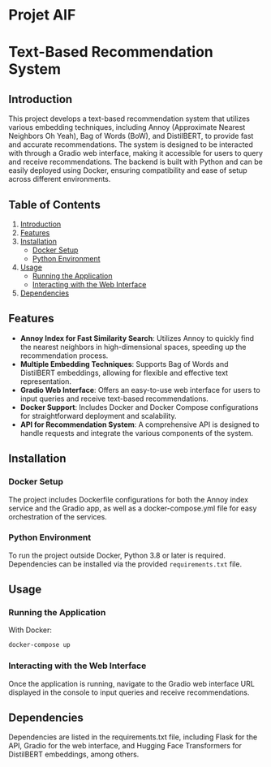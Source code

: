 # Projet AIF

# Text-Based Recommendation System

## Introduction
This project develops a text-based recommendation system that utilizes various embedding techniques, including Annoy (Approximate Nearest Neighbors Oh Yeah), Bag of Words (BoW), and DistilBERT, to provide fast and accurate recommendations. The system is designed to be interacted with through a Gradio web interface, making it accessible for users to query and receive recommendations. The backend is built with Python and can be easily deployed using Docker, ensuring compatibility and ease of setup across different environments.

## Table of Contents
1. [Introduction](#introduction)
2. [Features](#features)
3. [Installation](#installation)
   - [Docker Setup](#docker-setup)
   - [Python Environment](#python-environment)
4. [Usage](#usage)
   - [Running the Application](#running-the-application)
   - [Interacting with the Web Interface](#interacting-with-the-web-interface)
5. [Dependencies](#dependencies)

## Features
- **Annoy Index for Fast Similarity Search**: Utilizes Annoy to quickly find the nearest neighbors in high-dimensional spaces, speeding up the recommendation process.
- **Multiple Embedding Techniques**: Supports Bag of Words and DistilBERT embeddings, allowing for flexible and effective text representation.
- **Gradio Web Interface**: Offers an easy-to-use web interface for users to input queries and receive text-based recommendations.
- **Docker Support**: Includes Docker and Docker Compose configurations for straightforward deployment and scalability.
- **API for Recommendation System**: A comprehensive API is designed to handle requests and integrate the various components of the system.

## Installation

### Docker Setup
The project includes Dockerfile configurations for both the Annoy index service and the Gradio app, as well as a docker-compose.yml file for easy orchestration of the services.

### Python Environment
To run the project outside Docker, Python 3.8 or later is required. Dependencies can be installed via the provided `requirements.txt` file.

## Usage

### Running the Application
With Docker:
```bash
docker-compose up
```

### Interacting with the Web Interface
Once the application is running, navigate to the Gradio web interface URL displayed in the console to input queries and receive recommendations.

## Dependencies
Dependencies are listed in the requirements.txt file, including Flask for the API, Gradio for the web interface, and Hugging Face Transformers for DistilBERT embeddings, among others.
